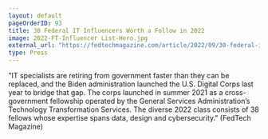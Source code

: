 ```yaml
---
layout: default
pageOrderID: 93
title: 30 Federal IT Influencers Worth a Follow in 2022
image: 2022-FT-Influencer List-Hero.jpg
external_url: "https://fedtechmagazine.com/article/2022/09/30-federal-it-influencers-worth-follow-2022"
type: Press
---
```



"IT specialists are retiring from government faster than they can be replaced, and the Biden administration launched the U.S. Digital Corps last year to bridge that gap. The corps launched in summer 2021 as a cross-government fellowship operated by the General Services Administration’s Technology Transformation Services. The diverse 2022 class consists of 38 fellows whose expertise spans data, design and cybersecurity." (FedTech Magazine)